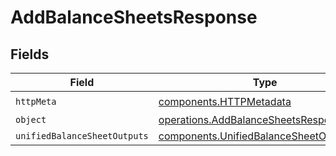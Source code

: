 # AddBalanceSheetsResponse


## Fields

| Field                                                                                              | Type                                                                                               | Required                                                                                           | Description                                                                                        |
| -------------------------------------------------------------------------------------------------- | -------------------------------------------------------------------------------------------------- | -------------------------------------------------------------------------------------------------- | -------------------------------------------------------------------------------------------------- |
| `httpMeta`                                                                                         | [components.HTTPMetadata](../../models/components/httpmetadata.md)                                 | :heavy_check_mark:                                                                                 | N/A                                                                                                |
| `object`                                                                                           | [operations.AddBalanceSheetsResponseBody](../../models/operations/addbalancesheetsresponsebody.md) | :heavy_minus_sign:                                                                                 | N/A                                                                                                |
| `unifiedBalanceSheetOutputs`                                                                       | [components.UnifiedBalanceSheetOutput](../../models/components/unifiedbalancesheetoutput.md)[]     | :heavy_minus_sign:                                                                                 | N/A                                                                                                |